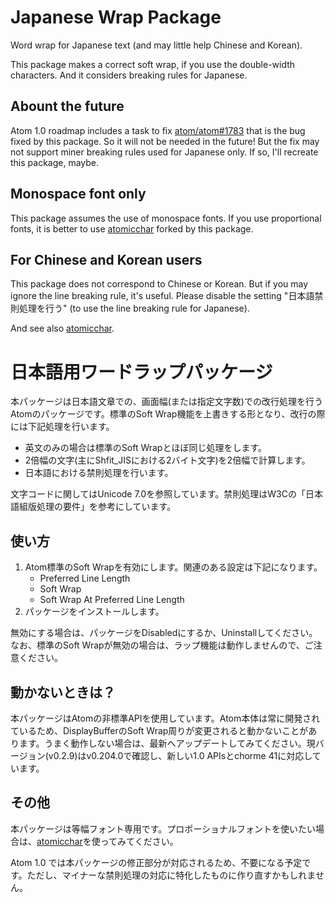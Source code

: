 # Japanese Wrap Package

Word wrap for Japanese text (and may little help Chinese and Korean).

This package makes a correct soft wrap, if you use the double-width characters. And it considers breaking rules for Japanese.

## Abount the future

Atom 1.0 roadmap includes a task to fix [atom/atom#1783](https://github.com/atom/atom/issues/1783) that is the bug fixed by this package. So it will not be needed in the future! But the fix may not support miner breaking rules used for Japanese only. If so, I'll recreate this package, maybe.

## Monospace font only

This package assumes the use of monospace fonts. If you use proportional fonts, it is better to use [atomicchar](https://atom.io/packages/atomicchar) forked by this package.

## For Chinese and Korean users

This package does not correspond to Chinese or Korean. But if you may ignore the line breaking rule, it's useful. Please disable the setting "日本語禁則処理を行う" (to use the line breaking rule for Japanese).

And see also [atomicchar](https://atom.io/packages/atomicchar).

# 日本語用ワードラップパッケージ
本パッケージは日本語文章での、画面幅(または指定文字数)での改行処理を行うAtomのパッケージです。標準のSoft Wrap機能を上書きする形となり、改行の際には下記処理を行います。

* 英文のみの場合は標準のSoft Wrapとほぼ同じ処理をします。
* 2倍幅の文字(主にShfit_JISにおける2バイト文字)を2倍幅で計算します。
* 日本語における禁則処理を行います。

文字コードに関してはUnicode 7.0を参照しています。禁則処理はW3Cの「日本語組版処理の要件」を参考にしています。

## 使い方
1. Atom標準のSoft Wrapを有効にします。関連のある設定は下記になります。
    * Preferred Line Length
    * Soft Wrap
    * Soft Wrap At Preferred Line Length
2. パッケージをインストールします。

無効にする場合は、パッケージをDisabledにするか、Uninstallしてください。なお、標準のSoft Wrapが無効の場合は、ラップ機能は動作しませんので、ご注意ください。

## 動かないときは？
本パッケージはAtomの非標準APIを使用しています。Atom本体は常に開発されているため、DisplayBufferのSoft Wrap周りが変更されると動かないことがあります。うまく動作しない場合は、最新へアップデートしてみてください。現バージョン(v0.2.9)はv0.204.0で確認し、新しい1.0 APIsとchorme 41に対応しています。

## その他
本パッケージは等幅フォント専用です。プロポーショナルフォントを使いたい場合は、[atomicchar](https://atom.io/packages/atomicchar)を使ってみてください。

Atom 1.0 では本パッケージの修正部分が対応されるため、不要になる予定です。ただし、マイナーな禁則処理の対応に特化したものに作り直すかもしれません。
